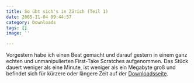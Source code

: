 ```yaml
---
title: So übt sich's in Zürich (Teil 1)
date: 2005-11-04 09:44:57
category: Downloads
tags: []
image: ''

---
```


Vorgestern habe ich einen Beat gemacht und darauf gestern in einem ganz echten und unmanipulierten First-Take Scratches aufgenommen. Das Stück dauert weniger als eine Minute, ist weniger als ein Megabyte groß und befindet sich für kürzere oder längere Zeit auf der [Downloadsseite](/downloads).
